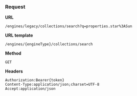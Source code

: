### Request

**URL**

`/engines/legacy/collections/search?q=properties.star%3ASun`

**URL template**

`/engines/{engineType}/collections/search`

**Method**

`GET`

**Headers**

`Authorization:Bearer{token}`  
`Content-Type:application/json;charset=UTF-8`  
`Accept:application/json`  
